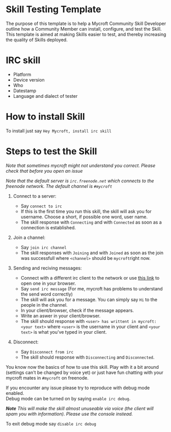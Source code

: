 # Skill Testing Template
The purpose of this template is to help a Mycroft Community Skill Developer outline how a Community Member can install, configure, and test the Skill. This template is aimed at making Skills easier to test, and thereby increasing the quality of Skills deployed. 

# IRC skill

* Platform <!-- which platform is the test being run on? ie Picroft, Mark 1, Linux -->
* Device version <!-- what Mycroft version is the device running, ie 18.02 -->
* Who <!-- who is running the test -->
* Datestamp <!-- time and date -->
* Language and dialect of tester <!-- ie "English, Australian" so that we can identify any key language issues -->

# How to install Skill
To install just say `Hey Mycroft, install irc skill`

# Steps to test the Skill
_Note that sometimes mycroft might not understand you correct. Please check that before you open an issue_

_Note that the default server is `irc.freenode.net` which connects to the freenode network. The default channel is `#mycroft`_

1. Connect to a server:
	* Say `connect to irc`
	* If this is the first time you run this skill, the skill will ask you for username. Choose a short, if possible one word, user name.
	* The skill response with `Connecting` and with `Connected` as soon as a connection is established.

2. Join a channel:
	* Say `join irc channel`
	* The skill responses with `Joining` and with `Joined` as soon as the join was successfull where `<channel>` should be `mycroft`right now.

3. Sending and reciving messages:
	* Connect with a different irc client to the network or use [this link](https://kiwiirc.com/client/irc.freenode.net:+6669/mycroft) to open one in your browser.
	* Say `send irc message` (For me, mycroft has problems to understand the send word correctly)
	* The skill will ask you for a message. You can simply say `Hi` to the people in the channel.
	* In your client/browser, check if the message appears.
	* Write an aswer in your client/browser.
	* The skill should response with `<user> has writtent in mycroft: <your text>` where  `<user>` is the username in your client and `<your text>` is what you've typed in your client.

4. Disconnect:
	* Say `Disconnect from irc`
	* The skill should response with `Disconnecting` and `Disconnected`.

You know now the basics of how to use this skill. Play with it a bit around (settings can't be changed by voice yet) or just have fun chatting with your mycroft mates in `#mycroft` on freenode.

If you encounter any issue please try to reproduce with debug mode enabled.  
Debug mode can be turned on by saying `enable irc debug`.

_**Note** This will make the skill almost unuseable via voice (the client will spam you with information).  Please use the console instead._

To exit debug mode say `disable irc debug`
